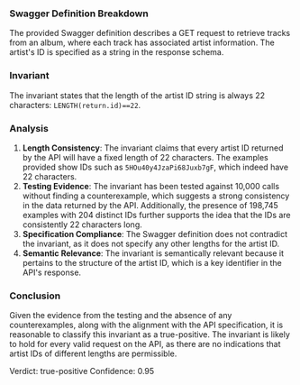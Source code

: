 ### Swagger Definition Breakdown
The provided Swagger definition describes a GET request to retrieve tracks from an album, where each track has associated artist information. The artist's ID is specified as a string in the response schema. 

### Invariant
The invariant states that the length of the artist ID string is always 22 characters: `LENGTH(return.id)==22`. 

### Analysis
1. **Length Consistency**: The invariant claims that every artist ID returned by the API will have a fixed length of 22 characters. The examples provided show IDs such as `5HOu40y4JzaPi68Juxb7gF`, which indeed have 22 characters. 
2. **Testing Evidence**: The invariant has been tested against 10,000 calls without finding a counterexample, which suggests a strong consistency in the data returned by the API. Additionally, the presence of 198,745 examples with 204 distinct IDs further supports the idea that the IDs are consistently 22 characters long. 
3. **Specification Compliance**: The Swagger definition does not contradict the invariant, as it does not specify any other lengths for the artist ID. 
4. **Semantic Relevance**: The invariant is semantically relevant because it pertains to the structure of the artist ID, which is a key identifier in the API's response. 

### Conclusion
Given the evidence from the testing and the absence of any counterexamples, along with the alignment with the API specification, it is reasonable to classify this invariant as a true-positive. The invariant is likely to hold for every valid request on the API, as there are no indications that artist IDs of different lengths are permissible. 

Verdict: true-positive
Confidence: 0.95
